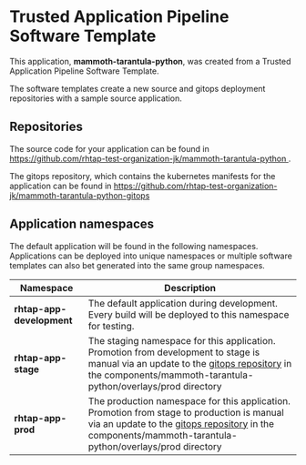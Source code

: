 # Trusted Application Pipeline Software Template

This application, **mammoth-tarantula-python**, was created from a Trusted Application Pipeline Software Template.

The software templates create a new source and gitops deployment repositories with a sample source application. 

## Repositories

The source code for your application can be found in [https://github.com/rhtap-test-organization-jk/mammoth-tarantula-python ](https://github.com/rhtap-test-organization-jk/mammoth-tarantula-python ).
 
The gitops repository, which contains the kubernetes manifests for the application can be found in 
[https://github.com/rhtap-test-organization-jk/mammoth-tarantula-python-gitops ](https://github.com/rhtap-test-organization-jk/mammoth-tarantula-python-gitops ) 

## Application namespaces 

The default application will be found in the following namespaces. Applications can be deployed into unique namespaces or multiple software templates can also bet generated into the same group namespaces.  

|  Namespace   |  Description   |  
| -------- | -------- |   
| **rhtap-app-development** | The default application during development. Every build will be deployed to this namespace for testing. | 
| **rhtap-app-stage** | The staging namespace for this application. Promotion from development to stage is manual via an update to the [gitops repository](https://github.com/rhtap-test-organization-jk/mammoth-tarantula-python-gitops ) in the components/mammoth-tarantula-python/overlays/prod directory |  
| **rhtap-app-prod** | The production namespace for this application. Promotion from stage to production is manual via an update to the [gitops repository](https://github.com/rhtap-test-organization-jk/mammoth-tarantula-python-gitops ) in the components/mammoth-tarantula-python/overlays/prod directory | 